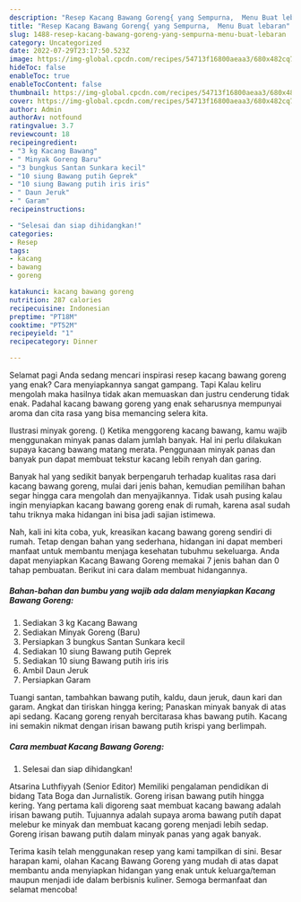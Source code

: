 ```yaml
---
description: "Resep Kacang Bawang Goreng{ yang Sempurna,  Menu Buat lebaran"
title: "Resep Kacang Bawang Goreng{ yang Sempurna,  Menu Buat lebaran"
slug: 1488-resep-kacang-bawang-goreng-yang-sempurna-menu-buat-lebaran
category: Uncategorized
date: 2022-07-29T23:17:50.523Z
image: https://img-global.cpcdn.com/recipes/54713f16800aeaa3/680x482cq70/kacang-bawang-goreng-foto-resep-utama.jpg
hideToc: false
enableToc: true
enableTocContent: false
thumbnail: https://img-global.cpcdn.com/recipes/54713f16800aeaa3/680x482cq70/kacang-bawang-goreng-foto-resep-utama.jpg
cover: https://img-global.cpcdn.com/recipes/54713f16800aeaa3/680x482cq70/kacang-bawang-goreng-foto-resep-utama.jpg
author: Admin
authorAv: notfound
ratingvalue: 3.7
reviewcount: 18
recipeingredient:
- "3 kg Kacang Bawang"
- " Minyak Goreng Baru"
- "3 bungkus Santan Sunkara kecil"
- "10 siung Bawang putih Geprek"
- "10 siung Bawang putih iris iris"
- " Daun Jeruk"
- " Garam"
recipeinstructions:

- "Selesai dan siap dihidangkan!"
categories:
- Resep
tags:
- kacang
- bawang
- goreng

katakunci: kacang bawang goreng 
nutrition: 287 calories
recipecuisine: Indonesian
preptime: "PT18M"
cooktime: "PT52M"
recipeyield: "1"
recipecategory: Dinner

---
```



Selamat pagi Anda sedang mencari inspirasi resep kacang bawang goreng yang enak? Cara menyiapkannya sangat gampang. Tapi Kalau keliru mengolah maka hasilnya tidak akan memuaskan dan justru cenderung tidak enak. Padahal kacang bawang goreng yang enak seharusnya mempunyai aroma dan cita rasa yang bisa memancing selera kita.


Ilustrasi minyak goreng. () Ketika menggoreng kacang bawang, kamu wajib menggunakan minyak panas dalam jumlah banyak. Hal ini perlu dilakukan supaya kacang bawang matang merata. Penggunaan minyak panas dan banyak pun dapat membuat tekstur kacang lebih renyah dan garing.

Banyak hal yang sedikit banyak berpengaruh terhadap kualitas rasa dari kacang bawang goreng, mulai dari jenis bahan, kemudian pemilihan bahan segar hingga cara mengolah dan menyajikannya. Tidak usah pusing kalau ingin menyiapkan kacang bawang goreng enak di rumah, karena asal sudah tahu triknya maka hidangan ini bisa jadi sajian istimewa.


Nah, kali ini kita coba, yuk, kreasikan kacang bawang goreng sendiri di rumah. Tetap dengan bahan yang sederhana, hidangan ini dapat memberi manfaat untuk membantu menjaga kesehatan tubuhmu sekeluarga. Anda dapat menyiapkan Kacang Bawang Goreng memakai 7 jenis bahan dan 0 tahap pembuatan. Berikut ini cara dalam membuat hidangannya.

<!--inarticleads1-->

##### Bahan-bahan dan bumbu yang wajib ada dalam menyiapkan Kacang Bawang Goreng:

1. Sediakan 3 kg Kacang Bawang
1. Sediakan  Minyak Goreng (Baru)
1. Persiapkan 3 bungkus Santan Sunkara kecil
1. Sediakan 10 siung Bawang putih Geprek
1. Sediakan 10 siung Bawang putih iris iris
1. Ambil  Daun Jeruk
1. Persiapkan  Garam


Tuangi santan, tambahkan bawang putih, kaldu, daun jeruk, daun kari dan garam. Angkat dan tiriskan hingga kering; Panaskan minyak banyak di atas api sedang. Kacang goreng renyah bercitarasa khas bawang putih. Kacang ini semakin nikmat dengan irisan bawang putih krispi yang berlimpah. 

<!--inarticleads2-->

##### Cara membuat Kacang Bawang Goreng:


1. Selesai dan siap dihidangkan!

Atsarina Luthfiyyah (Senior Editor) Memiliki pengalaman pendidikan di bidang Tata Boga dan Jurnalistik. Goreng irisan bawang putih hingga kering. Yang pertama kali digoreng saat membuat kacang bawang adalah irisan bawang putih. Tujuannya adalah supaya aroma bawang putih dapat melebur ke minyak dan membuat kacang goreng menjadi lebih sedap. Goreng irisan bawang putih dalam minyak panas yang agak banyak. 

Terima kasih telah menggunakan resep yang kami tampilkan di sini. Besar harapan kami, olahan Kacang Bawang Goreng yang mudah di atas dapat membantu anda menyiapkan hidangan yang enak untuk keluarga/teman maupun menjadi ide dalam berbisnis kuliner. Semoga bermanfaat dan selamat mencoba!
